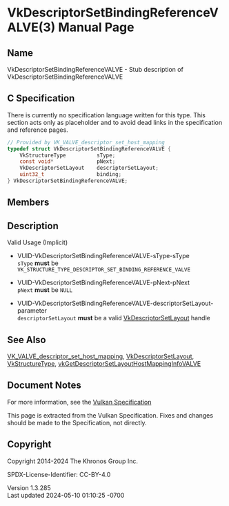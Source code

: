 # VkDescriptorSetBindingReferenceVALVE(3) Manual Page

## Name

VkDescriptorSetBindingReferenceVALVE - Stub description of
VkDescriptorSetBindingReferenceVALVE



## <a href="#_c_specification" class="anchor"></a>C Specification

There is currently no specification language written for this type. This
section acts only as placeholder and to avoid dead links in the
specification and reference pages.

``` c
// Provided by VK_VALVE_descriptor_set_host_mapping
typedef struct VkDescriptorSetBindingReferenceVALVE {
    VkStructureType          sType;
    const void*              pNext;
    VkDescriptorSetLayout    descriptorSetLayout;
    uint32_t                 binding;
} VkDescriptorSetBindingReferenceVALVE;
```

## <a href="#_members" class="anchor"></a>Members

## <a href="#_description" class="anchor"></a>Description

Valid Usage (Implicit)

- <a href="#VUID-VkDescriptorSetBindingReferenceVALVE-sType-sType"
  id="VUID-VkDescriptorSetBindingReferenceVALVE-sType-sType"></a>
  VUID-VkDescriptorSetBindingReferenceVALVE-sType-sType  
  `sType` **must** be
  `VK_STRUCTURE_TYPE_DESCRIPTOR_SET_BINDING_REFERENCE_VALVE`

- <a href="#VUID-VkDescriptorSetBindingReferenceVALVE-pNext-pNext"
  id="VUID-VkDescriptorSetBindingReferenceVALVE-pNext-pNext"></a>
  VUID-VkDescriptorSetBindingReferenceVALVE-pNext-pNext  
  `pNext` **must** be `NULL`

- <a
  href="#VUID-VkDescriptorSetBindingReferenceVALVE-descriptorSetLayout-parameter"
  id="VUID-VkDescriptorSetBindingReferenceVALVE-descriptorSetLayout-parameter"></a>
  VUID-VkDescriptorSetBindingReferenceVALVE-descriptorSetLayout-parameter  
  `descriptorSetLayout` **must** be a valid
  [VkDescriptorSetLayout](https://registry.khronos.org/vulkan/specs/1.3-extensions/man/html/VkDescriptorSetLayout.html) handle

## <a href="#_see_also" class="anchor"></a>See Also

[VK_VALVE_descriptor_set_host_mapping](https://registry.khronos.org/vulkan/specs/1.3-extensions/man/html/VK_VALVE_descriptor_set_host_mapping.html),
[VkDescriptorSetLayout](https://registry.khronos.org/vulkan/specs/1.3-extensions/man/html/VkDescriptorSetLayout.html),
[VkStructureType](https://registry.khronos.org/vulkan/specs/1.3-extensions/man/html/VkStructureType.html),
[vkGetDescriptorSetLayoutHostMappingInfoVALVE](https://registry.khronos.org/vulkan/specs/1.3-extensions/man/html/vkGetDescriptorSetLayoutHostMappingInfoVALVE.html)

## <a href="#_document_notes" class="anchor"></a>Document Notes

For more information, see the <a
href="https://registry.khronos.org/vulkan/specs/1.3-extensions/html/vkspec.html#VkDescriptorSetBindingReferenceVALVE"
target="_blank" rel="noopener">Vulkan Specification</a>

This page is extracted from the Vulkan Specification. Fixes and changes
should be made to the Specification, not directly.

## <a href="#_copyright" class="anchor"></a>Copyright

Copyright 2014-2024 The Khronos Group Inc.

SPDX-License-Identifier: CC-BY-4.0

Version 1.3.285  
Last updated 2024-05-10 01:10:25 -0700
